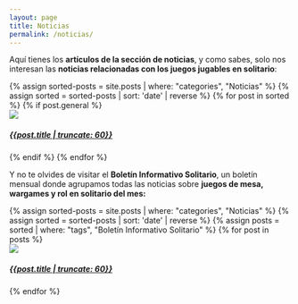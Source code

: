 ```yaml
---
layout: page
title: Noticias
permalink: /noticias/
---
```


Aquí tienes los **artículos de la sección de noticias**, y como sabes, solo nos
interesan las **noticias relacionadas con los juegos jugables en solitario**:


<div class="col-md-12">
<div class="col-md-10">
{% assign sorted-posts = site.posts | where: "categories", "Noticias" %}
{% assign sorted = sorted-posts | sort: 'date' | reverse %}
    {% for post in sorted %}
    {% if post.general %}
        <div class="image-container">
          <a href="{{site.url}}{{post.url}}">
            <img class="crop-sidebar" src="{{post.imghtml}}">
            <div class="text-block"><h5>{{post.title | truncate: 60}}</h5></div></a>
        </div>
    {% endif %}
    {% endfor %}
</div>
</div>

<div class="col-md-12"></div>
<div class="col-md-12"></div>
<div class="col-md-12"></div>

Y no te olvides de visitar el **Boletín Informativo Solitario**, un boletín
mensual donde agrupamos todas las noticias sobre **juegos de mesa, wargames y rol
en solitario del mes:**

<div class="col-md-12">
<div class="col-md-10">
{% assign sorted-posts = site.posts | where: "categories", "Noticias" %}
{% assign sorted = sorted-posts | sort: 'date' | reverse %}
{% assign posts = sorted | where: "tags", "Boletín Informativo Solitario" %}
{% for post in posts %}
    <div class="image-container">
          <a href="{{site.url}}{{post.url}}">
            <img class="crop-sidebar" src="{{post.imghtml}}">
            <div class="text-block"><h5>{{post.title | truncate: 60}}</h5></div></a>
        </div>
{% endfor %}
</div>
</div>
